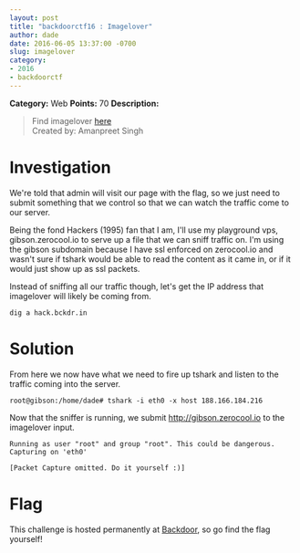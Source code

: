 ```yaml
---
layout: post
title: "backdoorctf16 : Imagelover"
author: dade
date: 2016-06-05 13:37:00 -0700
slug: imagelover
category:
- 2016
- backdoorctf
---
```

**Category:** Web
**Points:** 70
**Description:**

> Find imagelover [here](http://hack.bckdr.in:6969/)<br />
Created by: Amanpreet Singh

# Investigation

We're told that admin will visit our page with the flag, so we just need to submit something that we control so that we can watch the traffic come to our server.

Being the fond Hackers (1995) fan that I am, I'll use my playground vps, gibson.zerocool.io to serve up a file that we can sniff traffic on. I'm using the gibson subdomain because I have ssl enforced on zerocool.io and wasn't sure if tshark would be able to read the content as it came in, or if it would just show up as ssl packets.

Instead of sniffing all our traffic though, let's get the IP address that imagelover will likely be coming from.

```
dig a hack.bckdr.in
```


# Solution

From here we now have what we need to fire up tshark and listen to the traffic coming into the server.

```
root@gibson:/home/dade# tshark -i eth0 -x host 188.166.184.216
```

Now that the sniffer is running, we submit http://gibson.zerocool.io to the imagelover input.

```
Running as user "root" and group "root". This could be dangerous.
Capturing on 'eth0'

[Packet Capture omitted. Do it yourself :)]

```

# Flag

This challenge is hosted permanently at [Backdoor](https://backdoor.sdslabs.co/challenges/IMAGELOVER), so go find the flag yourself!
